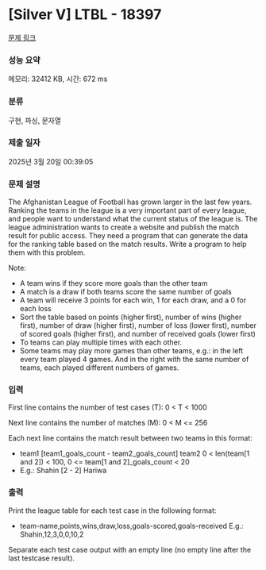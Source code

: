 # [Silver V] LTBL - 18397 

[문제 링크](https://www.acmicpc.net/problem/18397) 

### 성능 요약

메모리: 32412 KB, 시간: 672 ms

### 분류

구현, 파싱, 문자열

### 제출 일자

2025년 3월 20일 00:39:05

### 문제 설명

<p>The Afghanistan League of Football has grown larger in the last few years. Ranking the teams in the league is a very important part of every league, and people want to understand what the current status of the league is. The league administration wants to create a website and publish the match result for public access. They need a program that can generate the data for the ranking table based on the match results. Write a program to help them with this problem.</p>

<p>Note:</p>

<ul>
	<li>A team wins if they score more goals than the other team</li>
	<li>A match is a draw if both teams score the same number of goals</li>
	<li>A team will receive 3 points for each win, 1 for each draw, and a 0 for each loss</li>
	<li>Sort the table based on points (higher first), number of wins (higher first), number of draw (higher first), number of loss (lower first), number of scored goals (higher first), and number of received goals (lower first)</li>
	<li>To teams can play multiple times with each other.</li>
	<li>Some teams may play more games than other teams, e.g.: in the left every team played 4 games. And in the right with the same number of teams, each played different numbers of games.</li>
</ul>

### 입력 

 <p>First line contains the number of test cases (T): 0 < T < 1000</p>

<p>Next line contains the number of matches (M): 0 < M <= 256</p>

<p>Each next line contains the match result between two teams in this format:</p>

<ul>
	<li>team1 [team1_goals_count - team2_goals_count] team2 0 < len(team[1 and 2]) < 100, 0 <= team[1 and 2]_goals_count < 20</li>
	<li>E.g.: Shahin [2 - 2] Hariwa</li>
</ul>

### 출력 

 <p>Print the league table for each test case in the following format:</p>

<ul>
	<li>team-name,points,wins,draw,loss,goals-scored,goals-received E.g.: Shahin,12,3,0,0,10,2</li>
</ul>

<p>Separate each test case output with an empty line (no empty line after the last testcase result).</p>

